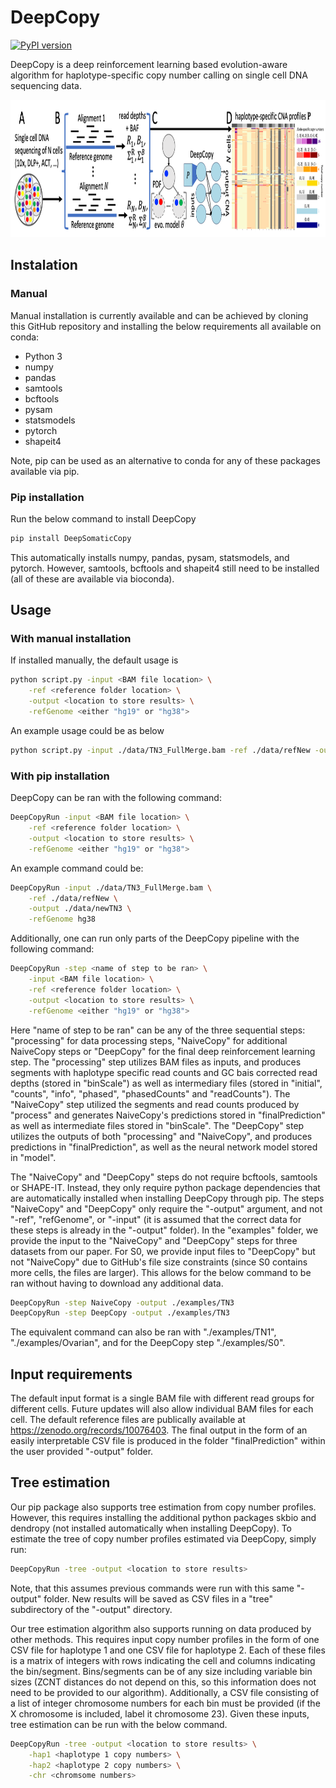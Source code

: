 # DeepCopy

[![PyPI version](https://badge.fury.io/py/DeepSomaticCopy.svg)](https://badge.fury.io/py/DeepSomaticCopy)

DeepCopy is a deep reinforcement learning based evolution-aware algorithm for haplotype-specific copy number calling on single cell DNA sequencing data. 

<p align="center">
  <img width="1000" height="220" src="./overview.png">
</p>

## Instalation

### Manual

Manual installation is currently available and can be achieved by cloning this GitHub repository and installing the below requirements all available on conda:
- Python 3
- numpy
- pandas
- samtools
- bcftools
- pysam
- statsmodels
- pytorch
- shapeit4

Note, pip can be used as an alternative to conda for any of these packages available via pip. 

### Pip installation

Run the below command to install DeepCopy
```bash
pip install DeepSomaticCopy
```
This automatically installs numpy, pandas, pysam, statsmodels, and pytorch. However, samtools, bcftools and shapeit4 still need to be installed (all of these are available via bioconda). 




## Usage

### With manual installation

If installed manually, the default usage is 
```bash
python script.py -input <BAM file location> \
    -ref <reference folder location> \
    -output <location to store results> \
    -refGenome <either "hg19" or "hg38">
```
An example usage could be as below
```bash
python script.py -input ./data/TN3_FullMerge.bam -ref ./data/refNew -output ./data/newTN3 -refGenome hg38
```

### With pip installation

DeepCopy can be ran with the following command:
```bash
DeepCopyRun -input <BAM file location> \
    -ref <reference folder location> \
    -output <location to store results> \
    -refGenome <either "hg19" or "hg38">
```
An example command could be:
```bash
DeepCopyRun -input ./data/TN3_FullMerge.bam \
    -ref ./data/refNew \
    -output ./data/newTN3 \
    -refGenome hg38
```

Additionally, one can run only parts of the DeepCopy pipeline with the following command:
```bash
DeepCopyRun -step <name of step to be ran> \
    -input <BAM file location> \
    -ref <reference folder location> \
    -output <location to store results> \
    -refGenome <either "hg19" or "hg38">
```
Here "name of step to be ran" can be any of the three sequential steps: "processing" for data processing steps, "NaiveCopy" for additional NaiveCopy steps or "DeepCopy" for the final deep reinforcement learning step. 
The "processing" step utilizes BAM files as inputs, and produces segments with haplotype specific read counts and GC bais corrected read depths (stored in "binScale") as well as intermediary files (stored in "initial", "counts", "info", "phased", "phasedCounts" and "readCounts"). 
The "NaiveCopy" step utilized the segments and read counts produced by "process" and generates NaiveCopy's predictions stored in "finalPrediction" as well as intermediate files stored in "binScale". 
The "DeepCopy" step utilizes the outputs of both "processing" and "NaiveCopy", and produces predictions in "finalPrediction", as well as the neural network model stored in "model". 

The "NaiveCopy" and "DeepCopy" steps do not require bcftools, samtools or SHAPE-IT. 
Instead, they only require python package dependencies that are automatically installed when installing DeepCopy through pip. 
The steps "NaiveCopy" and "DeepCopy" only require the "-output" argument, and not "-ref", "refGenome", or "-input" (it is assumed that the correct data for these steps is already in the "-output" folder). 
In the "examples" folder, we provide the input to the "NaiveCopy" and "DeepCopy" steps for three datasets from our paper. 
For S0, we provide input files to "DeepCopy" but not "NaiveCopy" due to GitHub's file size constraints (since S0 contains more cells, the files are larger). 
This allows for the below command to be ran without having to download any additional data.
```bash
DeepCopyRun -step NaiveCopy -output ./examples/TN3
DeepCopyRun -step DeepCopy -output ./examples/TN3
```
The equivalent command can also be ran with "./examples/TN1", "./examples/Ovarian", and for the DeepCopy step "./examples/S0". 


## Input requirements

The default input format is a single BAM file with different read groups for different cells. 
Future updates will also allow individual BAM files for each cell. 
The default reference files are publically available at https://zenodo.org/records/10076403. 
The final output in the form of an easily interpretable CSV file is produced in the folder "finalPrediction" within the user provided "-output" folder. 

## Tree estimation

Our pip package also supports tree estimation from copy number profiles. 
However, this requires installing the additional python packages skbio and dendropy (not installed automatically when installing DeepCopy). 
To estimate the tree of copy number profiles estimated via DeepCopy, simply run:
```bash
DeepCopyRun -tree -output <location to store results>
```
Note, that this assumes previous commands were run with this same "-output" folder. 
New results will be saved as CSV files in a "tree" subdirectory of the "-output" directory. 

Our tree estimation algorithm also supports running on data produced by other methods. 
This requires input copy number profiles in the form of one CSV file for haplotype 1 and one CSV file for haplotype 2. 
Each of these files is a matrix of integers with rows indicating the cell and columns indicating the bin/segment. 
Bins/segments can be of any size including variable bin sizes (ZCNT distances do not depend on this, so this information does not need to be provided to our algorithm). 
Additionally, a CSV file consisting of a list of integer chromosome numbers for each bin must be provided (if the X chromosome is included, label it chromosome 23).
Given these inputs, tree estimation can be run with the below command. 
```bash
DeepCopyRun -tree -output <location to store results> \
    -hap1 <haplotype 1 copy numbers> \
    -hap2 <haplotype 2 copy numbers> \
    -chr <chromsome numbers>
```




